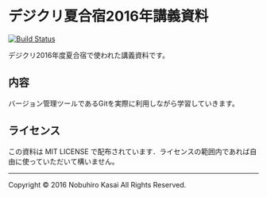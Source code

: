# デジクリ夏合宿2016年講義資料

[![Build Status](https://travis-ci.org/SIT-DigiCre/SummerCampProgrammingGitLectureMaterial2016.svg?branch=master)](https://travis-ci.org/SIT-DigiCre/SummerCampProgrammingGitLectureMaterial2016)

デジクリ2016年度夏合宿で使われた講義資料です。

## 内容

バージョン管理ツールであるGitを実際に利用しながら学習していきます。

## ライセンス

この資料は MIT LICENSE で配布されています．ライセンスの範囲内であれば自由に使っていただいて構いません。

---
Copyright &copy; 2016 Nobuhiro Kasai All Rights Reserved.
